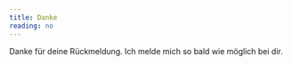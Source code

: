 ```yaml
---
title: Danke
reading: no
---
```


Danke für deine Rückmeldung. Ich melde mich so bald wie möglich bei dir.

